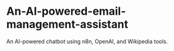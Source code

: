 # An-AI-powered-email-management-assistant
An AI-powered chatbot using n8n, OpenAI, and Wikipedia tools.

